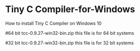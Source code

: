 # Tiny C Compiler-for-Windows
How to install Tiny C Compiler on Windows 10

#64 bit
tcc-0.9.27-win32-bin.zip this file is for 64 bit systems

#32 bit
tcc-0.9.27-win32-bin.zip this file is for 32 bit systems

